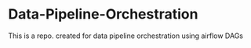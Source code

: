 # Data-Pipeline-Orchestration

This is a repo. created for data pipeline orchestration using airflow DAGs